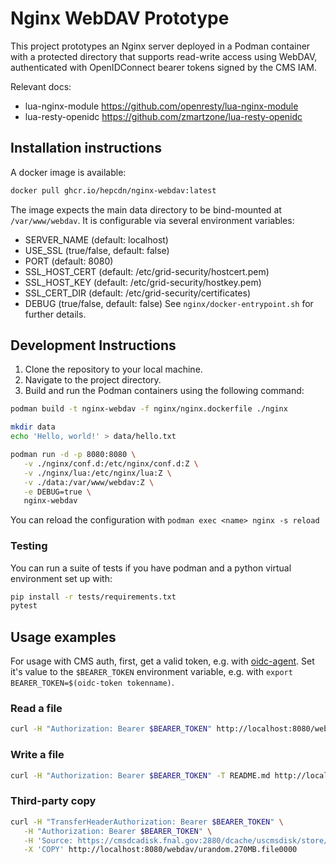 # Nginx WebDAV Prototype

This project prototypes an Nginx server deployed in a Podman container with a protected directory that supports read-write access using WebDAV, authenticated with OpenIDConnect bearer tokens signed by the CMS IAM.

Relevant docs:
- lua-nginx-module https://github.com/openresty/lua-nginx-module
- lua-resty-openidc https://github.com/zmartzone/lua-resty-openidc

## Installation instructions

A docker image is available:
```sh
docker pull ghcr.io/hepcdn/nginx-webdav:latest
```
The image expects the main data directory to be bind-mounted at `/var/www/webdav`.
It is configurable via several environment variables:
- SERVER_NAME (default: localhost)
- USE_SSL (true/false, default: false)
- PORT (default: 8080)
- SSL_HOST_CERT (default: /etc/grid-security/hostcert.pem)
- SSL_HOST_KEY (default: /etc/grid-security/hostkey.pem)
- SSL_CERT_DIR (default: /etc/grid-security/certificates)
- DEBUG (true/false, default: false)
See `nginx/docker-entrypoint.sh` for further details.

## Development Instructions

1. Clone the repository to your local machine.
2. Navigate to the project directory.
3. Build and run the Podman containers using the following command:

```sh
podman build -t nginx-webdav -f nginx/nginx.dockerfile ./nginx

mkdir data
echo 'Hello, world!' > data/hello.txt

podman run -d -p 8080:8080 \
   -v ./nginx/conf.d:/etc/nginx/conf.d:Z \
   -v ./nginx/lua:/etc/nginx/lua:Z \
   -v ./data:/var/www/webdav:Z \
   -e DEBUG=true \
   nginx-webdav
```

You can reload the configuration with `podman exec <name> nginx -s reload`

### Testing

You can run a suite of tests if you have podman and a python virtual environment set up with:

```bash
pip install -r tests/requirements.txt
pytest
```

## Usage examples

For usage with CMS auth, first, get a valid token, e.g. with [oidc-agent](https://wlcg-authz-wg.github.io/wlcg-authz-docs/token-based-authorization/oidc-agent/). Set it's value to the `$BEARER_TOKEN` environment variable, e.g. with `export BEARER_TOKEN=$(oidc-token tokenname)`.

### Read a file

```sh
curl -H "Authorization: Bearer $BEARER_TOKEN" http://localhost:8080/webdav/hello.txt
```

### Write a file

```sh
curl -H "Authorization: Bearer $BEARER_TOKEN" -T README.md http://localhost:8080/webdav/
```

### Third-party copy

```sh
curl -H "TransferHeaderAuthorization: Bearer $BEARER_TOKEN" \
   -H "Authorization: Bearer $BEARER_TOKEN" \
   -H 'Source: https://cmsdcadisk.fnal.gov:2880/dcache/uscmsdisk/store/test/loadtest/source/T1_US_FNAL_Disk/urandom.270MB.file0000' \
   -X 'COPY' http://localhost:8080/webdav/urandom.270MB.file0000
```
